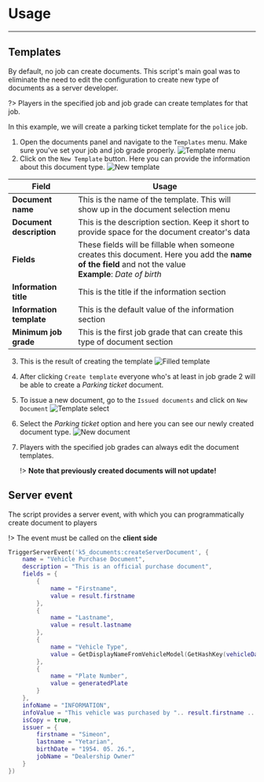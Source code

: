 # Usage

---

## Templates

By default, no job can create documents. This script's main goal was to eliminate the need to edit the configuration to create new type of documents as a server developer.

?> Players in the specified job and job grade can create templates for that job.

In this example, we will create a parking ticket template for the `police` job.

1. Open the documents panel and navigate to the `Templates` menu. Make sure you've set your job and job grade properly.
   ![Template menu](https://i.imgur.com/O59KR8M.png)
2. Click on the `New Template` button. Here you can provide the information about this document type.
   ![New template](https://i.imgur.com/hYVx5H1.png)

| Field                    | Usage                                                                                                                                                        |
| ------------------------ | ------------------------------------------------------------------------------------------------------------------------------------------------------------ |
| **Document name**        | This is the name of the template. This will show up in the document selection menu                                                                           |
| **Document description** | This is the description section. Keep it short to provide space for the document creator's data                                                              |
| **Fields**               | These fields will be fillable when someone creates this document. Here you add the **name of the field** and not the value<br />**Example**: _Date of birth_ |
| **Information title**    | This is the title if the information section                                                                                                                 |
| **Information template** | This is the default value of the information section                                                                                                         |
| **Minimum job grade**    | This is the first job grade that can create this type of document section                                                                                    |

3. This is the result of creating the template
   ![Filled template](https://i.imgur.com/ZrKHFaV.png)
4. After clicking `Create template` everyone who's at least in job grade 2 will be able to create a _Parking ticket_ document.
5. To issue a new document, go to the `Issued documents` and click on `New Document`
   ![Template select](https://i.imgur.com/4BbJedA.png)
6. Select the _Parking ticket_ option and here you can see our newly created document type.
   ![New document](https://i.imgur.com/qkNCzX7.png)
7. Players with the specified job grades can always edit the document templates.

   !> **Note that previously created documents will not update!**

## Server event

The script provides a server event, with which you can programmatically create document to players

!> The event must be called on the **client side**

```lua
TriggerServerEvent('k5_documents:createServerDocument', {
    name = "Vehicle Purchase Document",
    description = "This is an official purchase document",
    fields = {
        {
            name = "Firstname",
            value = result.firstname
        },
        {
            name = "Lastname",
            value = result.lastname
        },
        {
            name = "Vehicle Type",
            value = GetDisplayNameFromVehicleModel(GetHashKey(vehicleData.model))
        },
        {
            name = "Plate Number",
            value = generatedPlate
        }
    },
    infoName = "INFORMATION",
    infoValue = "This vehicle was purchased by ".. result.firstname .. " " .. result.lastname .. ".\nThis paper is an official document that proves the original owner of the vehicle.",
    isCopy = true,
    issuer = {
        firstname = "Simeon",
        lastname = "Yetarian",
        birthDate = "1954. 05. 26.",
        jobName = "Dealership Owner"
    }
})
```
